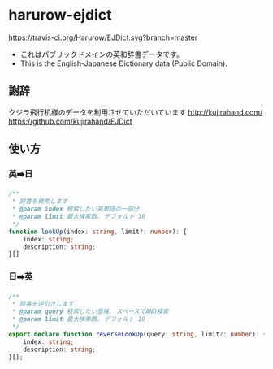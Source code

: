 # harurow-ejdict

https://travis-ci.org/Harurow/EJDict.svg?branch=master

- これはパブリックドメインの英和辞書データです。
- This is the English-Japanese Dictionary data (Public Domain).

## 謝辞

クジラ飛行机様のデータを利用させていただいています
http://kujirahand.com/
https://github.com/kujirahand/EJDict


## 使い方

### 英➡️日

```typescript
/**
 * 辞書を検索します
 * @param index 検索したい英単語の一部分
 * @param limit 最大検索数. デフォルト 10
 */
function lookUp(index: string, limit?: number): {
    index: string;
    description: string;
}[]
```

### 日➡️英

```typescript
/**
 * 辞書を逆引きします
 * @param query 検索したい意味. スペースでAND検索
 * @param limit 最大検索数. デフォルト 10
 */
export declare function reverseLookUp(query: string, limit?: number): {
    index: string;
    description: string;
}[];
```
